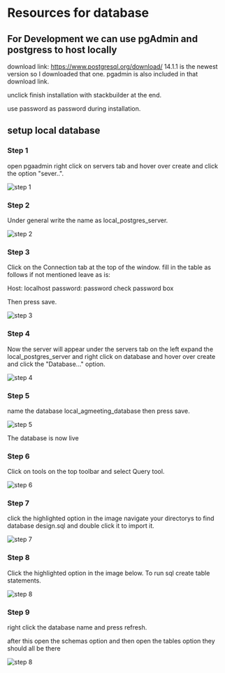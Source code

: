 # Resources for database

## For Development we can use pgAdmin and postgress to host locally

download link: https://www.postgresql.org/download/
14.1.1 is the newest version so I downloaded that one. pgadmin is also included in that download link.

unclick finish installation with stackbuilder at the end.

use password as password during installation.

## setup local database

### Step 1

open pgaadmin right click on servers tab and hover over create and click the option "sever..".

![step 1](./imgsPgAdmin/step1.png)

### Step 2

Under general write the name as local_postgres_server.

![step 2](./imgsPgAdmin/step2.png)

### Step 3

Click on the Connection tab at the top of the window.
fill in the table as follows if not mentioned leave as is:

Host: localhost
password: password
check password box

Then press save.

![step 3](./imgsPgAdmin/step3.png)

### Step 4

Now the server will appear under the servers tab on the left
expand the local_postgres_server and right click on database and hover over create and click the "Database..." option.

![step 4](./imgsPgAdmin/step4.png)

### Step 5

name the database local_agmeeting_database then press save.

![step 5](./imgsPgAdmin/step5.png)

The database is now live

### Step 6

Click on tools on the top toolbar and select Query tool.

![step 6](./imgsPgAdmin/step6.png)

### Step 7

click the highlighted option in the image navigate your directorys to find database design.sql and double click it to import it.

![step 7](./imgsPgAdmin/step7.png)

### Step 8

Click the highlighted option in the image below. To run sql create table statements.

![step 8](./imgsPgAdmin/step8.png)

### Step 9

right click the database name and press refresh.

after this open the schemas option and then open the tables option they should all be there

![step 8](./imgsPgAdmin/step9.png)
